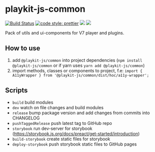 # playkit-js-common

[![Build Status](https://github.com/kaltura/playkit-js-common/actions/workflows/run_canary_full_flow.yaml/badge.svg)](https://github.com/kaltura/playkit-js-common/actions/workflows/run_canary_full_flow.yaml)
[![code style: prettier](https://img.shields.io/badge/code_style-prettier-ff69b4.svg?style=flat-square)](https://github.com/prettier/prettier)
[![](https://img.shields.io/npm/v/@playkit-js/common/latest.svg)](https://www.npmjs.com/package/@playkit-js/common)
[![](https://img.shields.io/npm/v/@playkit-js/common/canary.svg)](https://www.npmjs.com/package/@playkit-js/common/v/canary)

Pack of utils and ui-components for V7 player and plugins.

## How to use
1. add `@playkit-js/common` into project dependencies (`npm install @playkit-js/common` or if yarn uses `yarn add @playkit-js/common`)
2. import methods, classes or components to project, f.e: `import { A11yWrapper } from '@playkit-js/common/dist/hoc/a11y-wrapper';`

## Scripts
- `build` build modules
- `dev` watch on file changes and build modules
- `release` bump package version and add changes from commits into CHANGELOG
- `pushTaggedRelease` push latest tag to GitHub repo
- `storybook` run dev-server for storybook (https://storybook.js.org/docs/preact/get-started/introduction)
- `build-storybook` create static files for storybook
- `deploy-storybook` push storybook static files to GitHub pages
